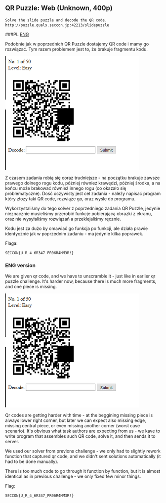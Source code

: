 ## QR Puzzle: Web (Unknown, 400p)

    Solve the slide puzzle and decode the QR code.
    http://puzzle.quals.seccon.jp:42213/slidepuzzle

###PL
[ENG](#eng-version)

Podobnie jak w poprzednich QR Puzzle dostajemy QR code i mamy go rozwiązać. Tym razem problemem jest to, że brakuje fragmentu kodu.

![](screen.png)

Z czasem zadania robią się coraz trudniejsze - na początku brakuje zawsze prawego dolnego rogu kodu, później również krawędzi, później środka, a na końcu może brakować również innego rogu (co okazało się problematyczne).
Dość oczywisty jest cel zadania - należy napisać program który złoży taki QR code, rozwiąże go, oraz wyśle do programu.

Wykorzystaliśmy do tego solver z poprzedniego zadania QR Puzzle, jedynie nieznacznie musieliśmy przerobić funkcje pobierającą obrazki z ekranu, oraz nie wysyłaliśmy rozwiązań a przeklejaliśmy ręcznie.

Kodu jest za dużo by omawiać go funkcja po funkcji, ale działa prawie identycznie jak w poprzednim zadaniu - ma jedynie kilka poprawek.

Flaga:

    SECCON{U_R_4_6R347_PR06R4MM3R!}



### ENG version

We are given qr code, and we have to unscramble it - just like in earlier qr puzzle challenge. It's harder now, because there is much more fragments, and one piece is missing.

![](screen.png)

Qr codes are getting harder with time - at the beggining missing piece is always lower right corner, but later we can expect also missing edge, missing central piece, or even missing another corner (worst case scenario).
It's obvious what task authors are expecting from us - we kave to write program that assembles such QR code, solve it, and then sends it to server.

We used our solver from previons challenge - we only had to slightly rework function that captured qr code, and we didn't sent solutions automatically (it had to be done manually).

There is too much code to go through it function by function, but it is almost identical as in previous challenge - we only fixed few minor things.

Flag:

    SECCON{U_R_4_6R347_PR06R4MM3R!}

